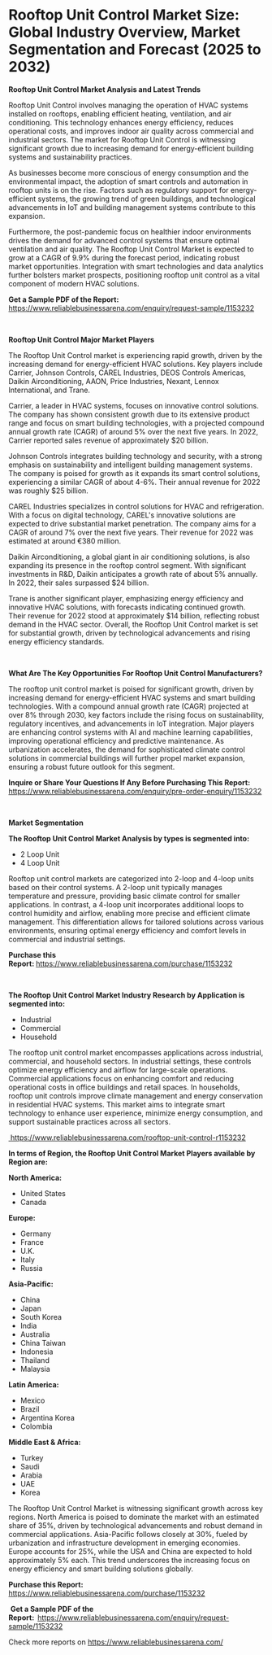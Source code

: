 <p><h1>Rooftop Unit Control Market Size: Global Industry Overview, Market Segmentation and Forecast (2025 to 2032)</h1></p><p><strong>Rooftop Unit Control Market Analysis and Latest Trends</strong></p>
<p><p>Rooftop Unit Control involves managing the operation of HVAC systems installed on rooftops, enabling efficient heating, ventilation, and air conditioning. This technology enhances energy efficiency, reduces operational costs, and improves indoor air quality across commercial and industrial sectors. The market for Rooftop Unit Control is witnessing significant growth due to increasing demand for energy-efficient building systems and sustainability practices.</p><p>As businesses become more conscious of energy consumption and the environmental impact, the adoption of smart controls and automation in rooftop units is on the rise. Factors such as regulatory support for energy-efficient systems, the growing trend of green buildings, and technological advancements in IoT and building management systems contribute to this expansion.</p><p>Furthermore, the post-pandemic focus on healthier indoor environments drives the demand for advanced control systems that ensure optimal ventilation and air quality. The Rooftop Unit Control Market is expected to grow at a CAGR of 9.9% during the forecast period, indicating robust market opportunities. Integration with smart technologies and data analytics further bolsters market prospects, positioning rooftop unit control as a vital component of modern HVAC solutions.</p></p>
<p><strong>Get a Sample PDF of the Report:&nbsp;</strong> <a href="https://www.reliablebusinessarena.com/enquiry/request-sample/1153232?utm_campaign=1943&utm_medium=2&utm_source=Github&utm_content=ia&utm_term=19022025&utm_id=rooftop-unit-control">https://www.reliablebusinessarena.com/enquiry/request-sample/1153232</a></p>
<p>&nbsp;</p>
<p><strong>Rooftop Unit Control Major Market Players</strong></p>
<p><p>The Rooftop Unit Control market is experiencing rapid growth, driven by the increasing demand for energy-efficient HVAC solutions. Key players include Carrier, Johnson Controls, CAREL Industries, DEOS Controls Americas, Daikin Airconditioning, AAON, Price Industries, Nexant, Lennox International, and Trane.</p><p>Carrier, a leader in HVAC systems, focuses on innovative control solutions. The company has shown consistent growth due to its extensive product range and focus on smart building technologies, with a projected compound annual growth rate (CAGR) of around 5% over the next five years. In 2022, Carrier reported sales revenue of approximately $20 billion.</p><p>Johnson Controls integrates building technology and security, with a strong emphasis on sustainability and intelligent building management systems. The company is poised for growth as it expands its smart control solutions, experiencing a similar CAGR of about 4-6%. Their annual revenue for 2022 was roughly $25 billion.</p><p>CAREL Industries specializes in control solutions for HVAC and refrigeration. With a focus on digital technology, CAREL's innovative solutions are expected to drive substantial market penetration. The company aims for a CAGR of around 7% over the next five years. Their revenue for 2022 was estimated at around €380 million.</p><p>Daikin Airconditioning, a global giant in air conditioning solutions, is also expanding its presence in the rooftop control segment. With significant investments in R&D, Daikin anticipates a growth rate of about 5% annually. In 2022, their sales surpassed $24 billion.</p><p>Trane is another significant player, emphasizing energy efficiency and innovative HVAC solutions, with forecasts indicating continued growth. Their revenue for 2022 stood at approximately $14 billion, reflecting robust demand in the HVAC sector. Overall, the Rooftop Unit Control market is set for substantial growth, driven by technological advancements and rising energy efficiency standards.</p></p>
<p>&nbsp;</p>
<p><strong>What Are The Key Opportunities For Rooftop Unit Control Manufacturers?</strong></p>
<p><p>The rooftop unit control market is poised for significant growth, driven by increasing demand for energy-efficient HVAC systems and smart building technologies. With a compound annual growth rate (CAGR) projected at over 8% through 2030, key factors include the rising focus on sustainability, regulatory incentives, and advancements in IoT integration. Major players are enhancing control systems with AI and machine learning capabilities, improving operational efficiency and predictive maintenance. As urbanization accelerates, the demand for sophisticated climate control solutions in commercial buildings will further propel market expansion, ensuring a robust future outlook for this segment.</p></p>
<p><strong>Inquire or Share Your Questions If Any Before Purchasing This Report:</strong> <a href="https://www.reliablebusinessarena.com/enquiry/pre-order-enquiry/1153232?utm_campaign=1943&utm_medium=2&utm_source=Github&utm_content=ia&utm_term=19022025&utm_id=rooftop-unit-control">https://www.reliablebusinessarena.com/enquiry/pre-order-enquiry/1153232</a></p>
<p>&nbsp;</p>
<p><strong>Market Segmentation</strong></p>
<p><strong>The Rooftop Unit Control Market Analysis by types is segmented into:</strong></p>
<p><ul><li>2 Loop Unit</li><li>4 Loop Unit</li></ul></p>
<p><p>Rooftop unit control markets are categorized into 2-loop and 4-loop units based on their control systems. A 2-loop unit typically manages temperature and pressure, providing basic climate control for smaller applications. In contrast, a 4-loop unit incorporates additional loops to control humidity and airflow, enabling more precise and efficient climate management. This differentiation allows for tailored solutions across various environments, ensuring optimal energy efficiency and comfort levels in commercial and industrial settings.</p></p>
<p><strong>Purchase this Report:&nbsp;</strong><a href="https://www.reliablebusinessarena.com/purchase/1153232?utm_campaign=1943&utm_medium=2&utm_source=Github&utm_content=ia&utm_term=19022025&utm_id=rooftop-unit-control">https://www.reliablebusinessarena.com/purchase/1153232</a></p>
<p>&nbsp;</p>
<p><strong>The Rooftop Unit Control Market Industry Research by Application is segmented into:</strong></p>
<p><ul><li>Industrial</li><li>Commercial</li><li>Household</li></ul></p>
<p><p>The rooftop unit control market encompasses applications across industrial, commercial, and household sectors. In industrial settings, these controls optimize energy efficiency and airflow for large-scale operations. Commercial applications focus on enhancing comfort and reducing operational costs in office buildings and retail spaces. In households, rooftop unit controls improve climate management and energy conservation in residential HVAC systems. This market aims to integrate smart technology to enhance user experience, minimize energy consumption, and support sustainable practices across all sectors.</p></p>
<p><a href="https://www.reliablebusinessarena.com/rooftop-unit-control-r1153232?utm_campaign=1943&utm_medium=2&utm_source=Github&utm_content=ia&utm_term=19022025&utm_id=rooftop-unit-control">&nbsp;https://www.reliablebusinessarena.com/rooftop-unit-control-r1153232</a></p>
<p><strong>In terms of Region, the Rooftop Unit Control Market Players available by Region are:</strong></p>
<p>
    <p> <strong> North America: </strong>
        <ul>
            <li>United States</li>
            <li>Canada</li>
        </ul>
        </p> 
    <p> <strong> Europe: </strong>
        <ul>
            <li>Germany</li>
            <li>France</li>
            <li>U.K.</li>
            <li>Italy</li>
            <li>Russia</li>
        </ul>
        </p> 
    <p> <strong> Asia-Pacific: </strong>
        <ul>
            <li>China</li>
            <li>Japan</li>
            <li>South Korea</li>
            <li>India</li>
            <li>Australia</li>
            <li>China Taiwan</li>
            <li>Indonesia</li>
            <li>Thailand</li>
            <li>Malaysia</li>
        </ul>
        </p> 
    <p> <strong> Latin America: </strong>
        <ul>
            <li>Mexico</li>
            <li>Brazil</li>
            <li>Argentina Korea</li>
            <li>Colombia</li>
        </ul>
        </p> 
    <p> <strong> Middle East & Africa: </strong>
        <ul>
            <li>Turkey</li>
            <li>Saudi</li>
            <li>Arabia</li>
            <li>UAE</li>
            <li>Korea</li>
        </ul>
    </p>
    </p>
<p><p>The Rooftop Unit Control Market is witnessing significant growth across key regions. North America is poised to dominate the market with an estimated share of 35%, driven by technological advancements and robust demand in commercial applications. Asia-Pacific follows closely at 30%, fueled by urbanization and infrastructure development in emerging economies. Europe accounts for 25%, while the USA and China are expected to hold approximately 5% each. This trend underscores the increasing focus on energy efficiency and smart building solutions globally.</p></p>
<p><strong>Purchase this Report: </strong><a href="https://www.reliablebusinessarena.com/purchase/1153232?utm_campaign=1943&utm_medium=2&utm_source=Github&utm_content=ia&utm_term=19022025&utm_id=rooftop-unit-control">https://www.reliablebusinessarena.com/purchase/1153232</a></p>
<p>&nbsp;<strong>Get a Sample PDF of the Report:&nbsp;&nbsp;</strong><a href="https://www.reliablebusinessarena.com/enquiry/request-sample/1153232?utm_campaign=1943&utm_medium=2&utm_source=Github&utm_content=ia&utm_term=19022025&utm_id=rooftop-unit-control">https://www.reliablebusinessarena.com/enquiry/request-sample/1153232</a></p>
<p><strong></strong></p>
<p>Check more reports on <a href="https://www.reliablebusinessarena.com/?utm_campaign=1943&utm_medium=2&utm_source=Github&utm_content=ia&utm_term=19022025&utm_id=rooftop-unit-control">https://www.reliablebusinessarena.com/</a></p>